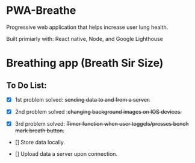 # PWA-Breathe
Progressive web application that helps increase user lung health.

Built primiarly with: React native, Node, and Google Lighthouse

# Breathing app (Breath Sir Size)
<h2>To Do List:</h2>

- [x] 1st problem solved: ~~sending data to and from a server.~~

- [x] 2nd problem solved :~~changing background images on IOS devices.~~

- [x] 3rd problem solved: ~~Timer function when user toggels/presses bench mark breath button.~~

- [] Store data locally.

- [] Upload data a server upon connection.


